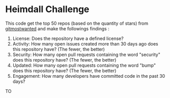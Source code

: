 # Heimdall Challenge

This code get the top 50 repos (based on the quantity of stars) from [gitmostwanted](https://gitmostwanted.com/top/stars/solid) and make the
followings findings :

1. License: Does the repository have a defined license?
2. Activity: How many open issues created more than 30 days ago does this repository have? (The fewer, the better)
3. Security: How many open pull requests containing the word "security" does this repository have? (The fewer, the better)
4. Updated: How many open pull requests containing the word "bump" does this repository have? (The fewer, the better)
5. Engagement: How many developers have committed code in the past 30 days?

TO 